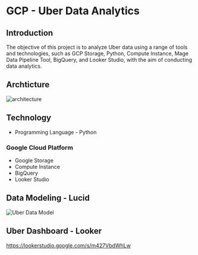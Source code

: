 # GCP - Uber Data Analytics 
## Introduction
The objective of this project is to analyze Uber data using a range of tools and technologies, such as GCP Storage, Python, Compute Instance, Mage Data Pipeline Tool, BigQuery, and Looker Studio, with the aim of conducting data analytics.

## Archticture
![architecture](https://github.com/saharshahin/GCP_Uber_ETL_Pipeline_Data_Engineering/assets/134793881/d27c5464-f42e-4c88-8dbc-bdacd37fb716)

## Technology
- Programming Language - Python

### Google Cloud Platform
- Google Storage
- Compute Instance
- BigQuery
- Looker Studio

## Data Modeling - Lucid
![Uber Data Model](https://github.com/saharshahin/GCP_Uber_ETL_Pipeline_Data_Engineering/assets/134793881/2d7dc483-8750-4c13-8bbf-025ea21b9cdd)

## Uber Dashboard - Looker
https://lookerstudio.google.com/s/m427VbdWhLw

